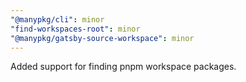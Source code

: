 ```yaml
---
"@manypkg/cli": minor
"find-workspaces-root": minor
"@manypkg/gatsby-source-workspace": minor
---
```


Added support for finding pnpm workspace packages.
